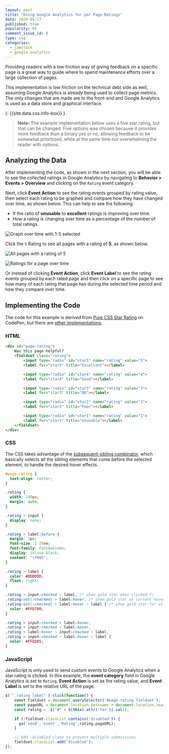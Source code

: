 ```yaml
---
layout: post
title: "Using Google Analytics for per Page Ratings"
date: 2020-05-17
published: true
popularity: 65
comment_issue_id: 8
type: ssg
categories:
  - jamstack
  - google analytics
---
```


Providing readers with a low friction way of giving feedback on a specific page
is a great way to guide where to spend maintenance efforts over a large
collection of pages.

This implementation is low friction on the technical debt side as well, assuming
Google Analytics is already being used to collect page metrics. The only changes
that are made are to the front-end and Google Analytics is used as a data store
and graphical interface.

{: {{site.data.css.info-box}} }
> **Note:** The example implementation below uses a five star rating, but that
  can be changed. Five options was chosen because it provides more feedback than
  a binary yes or no, allowing feedback to be somewhat prioritized, while at the
  same time not overwhelming the reader with options.

## Analyzing the Data

After implementing the code, as shown in the next section, you will be able to
see the collected ratings in Google Analytics by navigating to **Behavior >
Events > Overview** and clicking on the `Rating` event category.

Next, click **Event Action** to see the rating events grouped by rating value,
then select each rating to be graphed and compare how they have changed over
time, as shown below. This can help to see the following:

- If the ratio of **unusable** to **excellent** ratings is improving over time.
- How a rating is changing over time as a percentage of the number of total
  ratings.

![Graph over time with 1-5 selected](/assets/images/posts/ratings-over-time.png)

Click the `5` Rating to see all pages with a rating of **5**, as shown below.

![All pages with a rating of 5](/assets/images/posts/pages-per-rating.png)

![Ratings for a page over time](/assets/images/posts/ratings-per-page.png)

Or instead of clicking **Event Action**, click **Event Label** to see the rating
events grouped by each rated page and then click on a specific page to see how
many of each rating that page has during the selected time period and how they
compare over time.

## Implementing the Code

The code for this example is derived from
[Pure CSS Star Rating](https://codepen.io/jamesbarnett/pen/vlpkh) on CodePen,
but there are [other implementations](https://css-tricks.com/five-methods-for-five-star-ratings/).

### HTML

```html
<div id="page-rating">
    Was this page helpful?
    <fieldset class="rating">
        <input type="radio" id="star5" name="rating" value="5">
        <label for="star5" title="Excellent"></label>

        <input type="radio" id="star4" name="rating" value="4">
        <label for="star4" title="Good"></label>

        <input type="radio" id="star3" name="rating" value="3">
        <label for="star3" title="OK"></label>

        <input type="radio" id="star2" name="rating" value="2">
        <label for="star2" title="Poor"></label>

        <input type="radio" id="star1" name="rating" value="1">
        <label for="star1" title="Unusable"></label>
    </fieldset>
</div>

```

### CSS

The CSS takes advantage of the [subsequent-sibling combinator](https://www.w3.org/TR/selectors-3/#general-sibling-combinators), which basically selects all the sibling elements that come before the selected
element, to handle the desired hover effects.

```css
#page-rating {
  text-align: center;
}

.rating {
  width: 140px;
  margin: auto;
}

.rating > input {
  display: none;
}

.rating > label:before {
  margin: 5px;
  font-size: 1.25em;
  font-family: FontAwesome;
  display: inline-block;
  content: "\f005";
}

.rating > label {
  color: #DDDDDD;
  float: right;
}

.rating > input:checked ~ label, /* show gold star when clicked */
.rating:not(:checked) > label:hover, /* show gold star on current hover */
.rating:not(:checked) > label:hover ~ label { /* show gold star for all previous */
  color: #FFD700;
}

.rating > input:checked + label:hover,
.rating > input:checked ~ label:hover,
.rating > label:hover ~ input:checked ~ label,
.rating > input:checked ~ label:hover ~ label {
  color: #FFED85;
}
```

### JavaScript

JavaScript is only used to send custom events to Google Analytics when a star
rating is clicked. In this example, the **event category** field in Google
Analytics is set to `Rating`, **Event Action** is set as the rating value, and
**Event Label** is set to the relative URL of the page.

```js
$( ".rating label" ).click(function() {
    const fieldset = document.querySelector('#page-rating fieldset');
    const pageURL = document.location.pathname + document.location.search;
    const rating =  $("#" + $(this).attr('for')).val();

    if (!fieldset.classList.contains('disabled')) {
      ga('send','event','Rating',rating,pageURL);
    }

    // Add .disabled class to prevent multiple submissions
    fieldset.classList.add('disabled');
});
```
